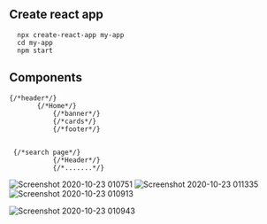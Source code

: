 ## Create react app
 
``` 
  npx create-react-app my-app
  cd my-app
  npm start
```

## Components

```
{/*header*/}
       {/*Home*/}
           {/*banner*/}
           {/*cards*/}
           {/*footer*/}


 {/*search page*/}
           {/*Header*/}
           {/*.......*/}
```

![Screenshot 2020-10-23 010751](https://user-images.githubusercontent.com/46296076/96922127-13532780-14cd-11eb-9e83-c3f4d9869300.png)
![Screenshot 2020-10-23 011335](https://user-images.githubusercontent.com/46296076/96922517-95435080-14cd-11eb-930d-53f2fa3182f2.png)
![Screenshot 2020-10-23 010913](https://user-images.githubusercontent.com/46296076/96922161-1b12cc00-14cd-11eb-8af6-4cff125b6ebb.png)


![Screenshot 2020-10-23 010943](https://user-images.githubusercontent.com/46296076/96922170-1f3ee980-14cd-11eb-9849-9519c38415f1.png)
